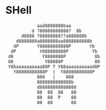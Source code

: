 # SHell


                aad8888888baa
              d ?88888888888?  8b
          d8888 ?88888888??a888888b
        d8888888a8888888aa8888888888b
       dP       Y88888888888P       Yb
      dP         Y888888888P         Yb
     d8           Y8888888P           8b
     88            Y88888P            88
     Y8baaaaaaaaaa88P T Y88aaaaaaaaaad8P
       Y88888888888P  |  Y88888888888P
                888   |    888
                8888888888888b
                d88888888888888
                88  88  88   88
                88  88  P    88
                88  88       88
